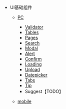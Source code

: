 * UI基础组件
    * [PC](pc/readme.md)
        * [Validator](pc/ui/vue/directors/validator/)
        * [Tables](pc/ui/vue/ui/tables/)
        * [Pages](pc/ui/vue/ui/pages/)
        * [Search](pc/ui/vue/ui/search/)
        * [Modal](pc/ui/vue/ui/modal/)
        * [Alert](pc/ui/vue/ui/modal/#alert)
        * [Confirm](pc/ui/vue/ui/modal/#confirm)
        * [Loading](pc/ui/ui-others/loading/)
        * [Upload](pc/ui/vue/ui/upload/)
        * [Datepicker](pc/ui/vue/ui/datepicker/)
        * [Tabs](pc/ui/vue/ui/tabs/)
        * [Tip](pc/ui/ui-others/tip/)
        * Suggest【TODO】

    * [mobile](mobile/readme.md)
